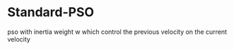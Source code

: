 # Standard-PSO
pso with inertia weight w which control the previous velocity on the current velocity

